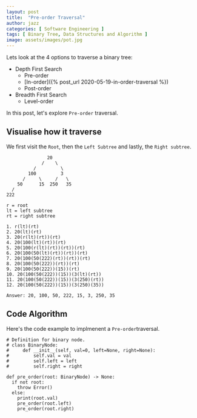 ```yaml
---
layout: post
title:  "Pre-order Traversal"
author: jazz
categories: [ Software Engineering ]
tags: [ Binary Tree, Data Structures and Algorithm ]
image: assets/images/pot.jpg
---
```


Lets look at the 4 options to traverse a binary tree:

- Depth First Search
  - Pre-order
  - [In-order]({% post_url 2020-05-19-in-order-traversal %})
  - Post-order
- Breadth First Search
  - Level-order

In this post, let's explore `Pre-order` traversal.

## Visualise how it traverse

We first visit the `Root`, then the `Left Subtree` and lastly, the `Right subtree`.

```text
               20
             /    \
          /         \
        100         3
      /     \     /   \
    50      15  250   35
  /
222

r = root
lt = left subtree
rt = right subtree

1. r(lt)(rt)
2. 20(lt)(rt)
3. 20(r(lt)(rt))(rt)
4. 20(100(lt)(rt))(rt)
5. 20(100(r(lt)(rt))(rt))(rt)
6. 20(100(50(lt)(rt))(rt))(rt)
7. 20(100(50(222)(rt))(rt))(rt)
8. 20(100(50(222))(rt))(rt)
9. 20(100(50(222))(15))(rt)
10. 20(100(50(222))(15))(3(lt)(rt))
11. 20(100(50(222))(15))(3(250)(rt))
12. 20(100(50(222))(15))(3(250)(35))

Answer: 20, 100, 50, 222, 15, 3, 250, 35

```

## Code Algorithm

Here's the code example to implmenent a `Pre-order`traversal.

```py3
# Definition for binary node.
# class BinaryNode:
#     def __init__(self, val=0, left=None, right=None):
#         self.val = val
#         self.left = left
#         self.right = right

def pre_order(root: BinaryNode) -> None:
  if not root:
    throw Error()
  else:
    print(root.val)
    pre_order(root.left)
    pre_order(root.right)
```
